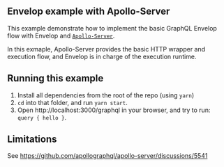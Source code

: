 ## Envelop example with Apollo-Server

This example demonstrate how to implement the basic GraphQL Envelop flow with Envelop and [`Apollo-Server`](https://github.com/apollographql/apollo-server).

In this exmaple, Apollo-Server provides the basic HTTP wrapper and execution flow, and Envelop is in charge of the execution runtime.

## Running this example

1. Install all dependencies from the root of the repo (using `yarn`)
2. `cd` into that folder, and run `yarn start`.
3. Open http://localhost:3000/graphql in your browser, and try to run: `query { hello }`.

## Limitations

See https://github.com/apollographql/apollo-server/discussions/5541 
